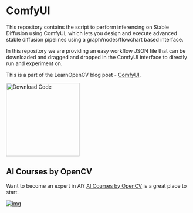 # ComfyUI

This repository contains the script to perform inferencing on Stable Diffusion using ComfyUI, which lets you design and execute advanced stable diffusion pipelines using a graph/nodes/flowchart based interface. 

In this repository we are providing an easy workflow JSON file that can be downloaded and dragged and dropped in the ComfyUI interface to directly run and experiment on.

This is a part of the LearnOpenCV blog post - [ComfyUI](https://learnopencv.com/introduction-to-comfyui-for-stable-diffusion/).

[<img src="https://learnopencv.com/wp-content/uploads/2022/07/download-button-e1657285155454.png" alt="Download Code" width="200">](https://www.dropbox.com/scl/fi/2rtggteta65r721cdt0kk/sd3.5_medium_workflow.json?rlkey=7x3ijclowhx9cvmq65gvrua5y&st=a04nxkxs&dl=1)

## AI Courses by OpenCV

Want to become an expert in AI? [AI Courses by OpenCV](https://opencv.org/courses/) is a great place to start.

[![img](https://learnopencv.com/wp-content/uploads/2023/01/AI-Courses-By-OpenCV-Github.png)](https://opencv.org/courses/)
